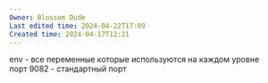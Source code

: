 ```yaml
---
Owner: Blossom Dude
Last edited time: 2024-04-22T17:09
Created time: 2024-04-17T12:21
---
```

env - все переменные которые используются на каждом уровне  
порт 9082 - стандартный порт